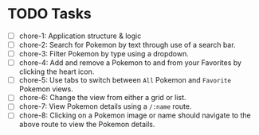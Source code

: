 # TODO Tasks

- [ ] chore-1: Application structure & logic
- [ ] chore-2: Search for Pokemon by text through use of a search bar.
- [ ] chore-3: Filter Pokemon by type using a dropdown.
- [ ] chore-4: Add and remove a Pokemon to and from your Favorites by clicking the heart icon.
- [ ] chore-5: Use tabs to switch between `All` Pokemon and `Favorite` Pokemon views.
- [ ] chore-6: Change the view from either a grid or list.
- [ ] chore-7: View Pokemon details using a `/:name` route.
- [ ] chore-8: Clicking on a Pokemon image or name should navigate to the above route to view the Pokemon details.
